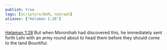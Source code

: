 ```yaml
---
publish: true
tags: [Scripture/BoM, noGraph]
aliases: ["Helaman 1:28"]
---
```

[Helaman 1:28](https://churchofjesuschrist.org/study/scriptures/bofm/hel/1?lang=eng&id=p28#p28) But when Moronihah had discovered this, he immediately sent forth Lehi with an army round about to head them before they should come to the land Bountiful.
